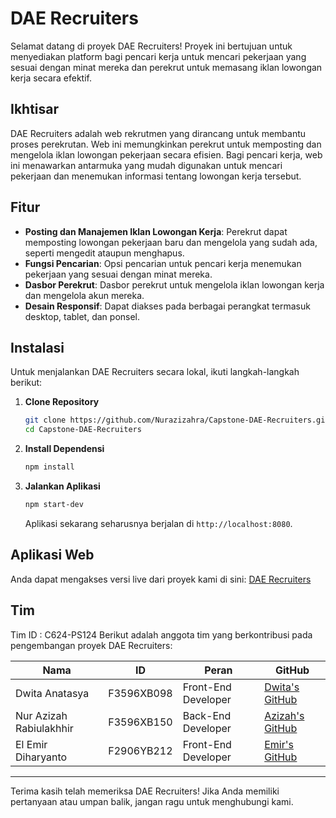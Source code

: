 # DAE Recruiters

Selamat datang di proyek DAE Recruiters! Proyek ini bertujuan untuk menyediakan platform bagi pencari kerja untuk mencari pekerjaan yang sesuai dengan minat mereka dan perekrut untuk memasang iklan lowongan kerja secara efektif.

## Ikhtisar

DAE Recruiters adalah web rekrutmen yang dirancang untuk membantu proses perekrutan. Web ini memungkinkan perekrut untuk memposting dan mengelola iklan lowongan pekerjaan secara efisien. Bagi pencari kerja, web ini menawarkan antarmuka yang mudah digunakan untuk mencari pekerjaan dan menemukan informasi tentang lowongan kerja tersebut.

## Fitur

- **Posting dan Manajemen Iklan Lowongan Kerja**: Perekrut dapat memposting lowongan pekerjaan baru dan mengelola yang sudah ada, seperti mengedit ataupun menghapus.
- **Fungsi Pencarian**: Opsi pencarian untuk pencari kerja menemukan pekerjaan yang sesuai dengan minat mereka.
- **Dasbor Perekrut**: Dasbor perekrut untuk mengelola iklan lowongan kerja dan mengelola akun mereka.
- **Desain Responsif**: Dapat diakses pada berbagai perangkat termasuk desktop, tablet, dan ponsel.

## Instalasi

Untuk menjalankan DAE Recruiters secara lokal, ikuti langkah-langkah berikut:

1. **Clone Repository**
    ```sh
    git clone https://github.com/Nurazizahra/Capstone-DAE-Recruiters.git
    cd Capstone-DAE-Recruiters
    ```

2. **Install Dependensi**
    ```sh
    npm install
    ```

4. **Jalankan Aplikasi**
    ```sh
    npm start-dev
    ```

    Aplikasi sekarang seharusnya berjalan di `http://localhost:8080`.

## Aplikasi Web

Anda dapat mengakses versi live dari proyek kami di sini: [DAE Recruiters](https://daerecruiters.vercel.app/)

## Tim

Tim ID : C624-PS124
Berikut adalah anggota tim yang berkontribusi pada pengembangan proyek DAE Recruiters:

| Nama                     | ID         | Peran               |GitHub                                              |
|--------------------------|------------|---------------------|----------------------------------------------------|
| Dwita Anatasya           | F3596XB098 | Front-End Developer | [Dwita's GitHub](https://github.com/dwitaanatasya) |
| Nur Azizah Rabiulakhhir  | F3596XB150 | Back-End Developer  | [Azizah's GitHub](https://github.com/Nurazizahra)  |
| El Emir Diharyanto       | F2906YB212 | Front-End Developer | [Emir's GitHub](https://github.com/elemir07)       |

---

Terima kasih telah memeriksa DAE Recruiters! Jika Anda memiliki pertanyaan atau umpan balik, jangan ragu untuk menghubungi kami.

